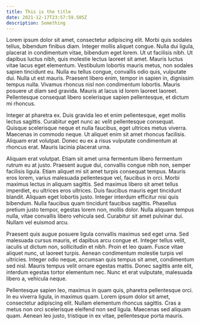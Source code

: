 ```yaml
---
title: This is the title
date: 2021-12-17T23:57:59.505Z
description: Something
---
```

Lorem ipsum dolor sit amet, consectetur adipiscing elit. Morbi quis sodales tellus, bibendum finibus diam. Integer mollis aliquet congue. Nulla dui ligula, placerat in condimentum vitae, bibendum eget lorem. Ut ut facilisis nibh. Ut dapibus luctus nibh, quis molestie lectus laoreet sit amet. Mauris luctus vitae lacus eget elementum. Vestibulum lobortis mauris metus, non sodales sapien tincidunt eu. Nulla eu tellus congue, convallis odio quis, vulputate dui. Nulla ut est mauris. Praesent libero enim, tempor in sapien in, dignissim tempus nulla. Vivamus rhoncus nisl non condimentum lobortis. Mauris posuere ut diam sed gravida. Mauris at lacus id lorem laoreet laoreet. Pellentesque consequat libero scelerisque sapien pellentesque, et dictum mi rhoncus.

Integer at pharetra ex. Duis gravida leo et enim pellentesque, eget mollis lectus sagittis. Curabitur eget nunc ac velit pellentesque consequat. Quisque scelerisque neque et nulla faucibus, eget ultrices metus viverra. Maecenas in commodo neque. Ut aliquet enim sit amet rhoncus facilisis. Aliquam erat volutpat. Donec eu ex a risus vulputate condimentum at rhoncus erat. Mauris lacinia placerat urna.

Aliquam erat volutpat. Etiam sit amet urna fermentum libero fermentum rutrum eu at justo. Praesent augue dui, convallis congue nibh non, semper facilisis ligula. Etiam aliquet mi sit amet turpis consequat tempus. Mauris eros lorem, varius malesuada pellentesque vel, faucibus in orci. Morbi maximus lectus in aliquam sagittis. Sed maximus libero sit amet tellus imperdiet, eu ultrices eros ultrices. Duis faucibus mauris eget tincidunt blandit. Aliquam eget lobortis justo. Integer interdum efficitur nisi quis bibendum. Nulla faucibus quam tincidunt faucibus sagittis. Phasellus pretium justo tempor, egestas lorem non, mollis dolor. Nulla aliquam tempus nulla, vitae convallis libero vehicula sed. Curabitur sit amet pulvinar dui. Nullam vel euismod arcu.

Praesent quis augue posuere ligula convallis maximus sed eget urna. Sed malesuada cursus mauris, et dapibus arcu congue et. Integer tellus velit, iaculis ut dictum non, sollicitudin et nibh. Proin et leo quam. Fusce vitae aliquet nunc, ut laoreet turpis. Aenean condimentum molestie turpis vel ultricies. Integer odio neque, accumsan quis tempus sit amet, condimentum sed nisl. Mauris tempus velit ornare egestas mattis. Donec sagittis ante elit, interdum egestas tortor elementum nec. Nunc et erat vulputate, malesuada libero a, vehicula neque.

Pellentesque sapien leo, maximus in quam quis, pharetra pellentesque orci. In eu viverra ligula, in maximus quam. Lorem ipsum dolor sit amet, consectetur adipiscing elit. Nullam elementum rhoncus sagittis. Cras a metus non orci scelerisque eleifend non sed ligula. Maecenas sed aliquam quam. Aenean leo justo, tristique in ex vitae, pellentesque porta mauris.